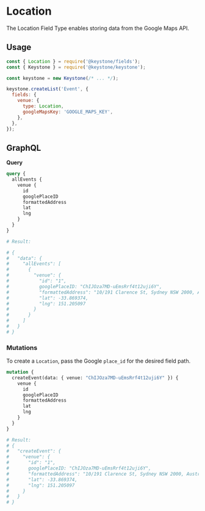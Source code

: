 <!--[meta]
section: api
subSection: field-types
title: Location
[meta]-->

# Location

The Location Field Type enables storing data from the Google Maps API.

## Usage

```javascript
const { Location } = require('@keystone/fields');
const { Keystone } = require('@keystone/keystone');

const keystone = new Keystone(/* ... */);

keystone.createList('Event', {
  fields: {
    venue: {
      type: Location,
      googleMapsKey: 'GOOGLE_MAPS_KEY',
    },
  },
});
```

## GraphQL

**Query**

```graphql
query {
  allEvents {
    venue {
      id
      googlePlaceID
      formattedAddress
      lat
      lng
    }
  }
}

# Result:

# {
#   "data": {
#     "allEvents": [
#       {
#         "venue": {
#           "id": "1",
#           googlePlaceID: "ChIJOza7MD-uEmsRrf4t12uji6Y",
#           "formattedAddress": "10/191 Clarence St, Sydney NSW 2000, Australia",
#           "lat": -33.869374,
#           "lng": 151.205097
#         }
#       }
#     ]
#   }
# }
```

### Mutations

To create a `Location`, pass the Google `place_id` for the desired field path.

```graphql
mutation {
  createEvent(data: { venue: "ChIJOza7MD-uEmsRrf4t12uji6Y" }) {
    venue {
      id
      googlePlaceID
      formattedAddress
      lat
      lng
    }
  }
}

# Result:
# {
#   "createEvent": {
#     "venue": {
#       "id": "1",
#       googlePlaceID: "ChIJOza7MD-uEmsRrf4t12uji6Y",
#       "formattedAddress": "10/191 Clarence St, Sydney NSW 2000, Australia",
#       "lat": -33.869374,
#       "lng": 151.205097
#     }
#   }
# }
```
